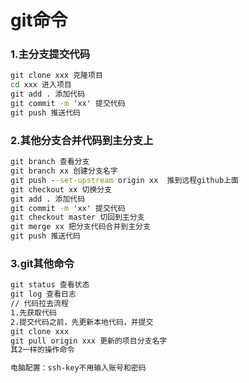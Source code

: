# git命令

### 1.主分支提交代码

```cmd
git clone xxx 克隆项目
cd xxx 进入项目
git add . 添加代码
git commit -m 'xx' 提交代码
git push 推送代码
```

### 2.其他分支合并代码到主分支上

```cmd
git branch 查看分支
git branch xx 创建分支名字
git push --set-upstream origin xx  推到远程github上面
git checkout xx 切换分支
git add . 添加代码
git commit -m 'xx' 提交代码
git checkout master 切回到主分支
git merge xx 把分支代码合并到主分支
git push 推送代码
```

### 3.git其他命令

```cmd
git status 查看状态
git log 查看日志
// 代码拉去流程
1.先获取代码
2.提交代码之前，先更新本地代码，并提交
git clone xxx
git pull origin xxx 更新的项目分支名字
其2一样的操作命令

电脑配置：ssh-key不用输入账号和密码
```
